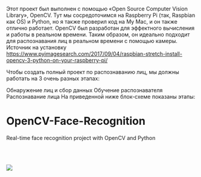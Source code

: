 Этот проект был выполнен с помощью «Open Source Computer Vision Library», OpenCV. Тут мы сосредоточимся на Raspberry Pi (так, Raspbian как OS) и Python, но я также проверил код на My Mac, и он также отлично работает. OpenCV был разработан для эффектного вычисления и работы в реальном времени. Таким образом, он идеально подходит для распознавания лиц в реальном времени с помощью камеры.
Источник на установку https://www.pyimagesearch.com/2017/09/04/raspbian-stretch-install-opencv-3-python-on-your-raspberry-pi/


Чтобы создать полный проект по распознаванию лиц, мы должны работать на 3 очень разных этапах:

Обнаружение лиц и сбор данных
Обучение распознавателя
Распознавание лица
На приведенной ниже блок-схеме показаны этапы:

# OpenCV-Face-Recognition
Real-time face recognition project with OpenCV and Python
<br><br>

<br>
<p><img src="https://github.com/Mjrovai/OpenCV-Face-Recognition/blob/master/FaceRecogBlock.png?raw=true"></p>
